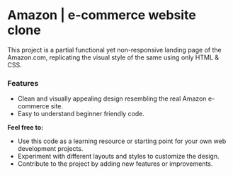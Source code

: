 # Amazon | e-commerce website clone

This project is a partial functional yet non-responsive landing page of the Amazon.com, replicating the visual style of the same using only HTML & CSS.

### Features

- Clean and visually appealing design resembling the real Amazon e-commerce site.
- Easy to understand beginner friendly code.

**Feel free to:**

* Use this code as a learning resource or starting point for your own web development projects.
* Experiment with different layouts and styles to customize the design.
* Contribute to the project by adding new features or improvements.
